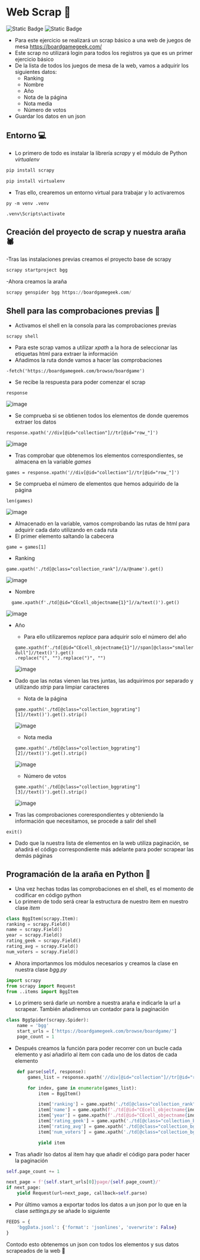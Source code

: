 # Web Scrap 🤖
![Static Badge](https://img.shields.io/badge/Python-3.11.0-green)
![Static Badge](https://img.shields.io/badge/Scrapy-2.11.0-blue)

- Para este ejercicio se realizará un scrap básico a una web de juegos de mesa https://boardgamegeek.com/
- Este scrap no utilizará login para todos los registros ya que es un primer ejercicio básico
- De la lista de todos los juegos de mesa de la web, vamos a adquirir los siguientes datos:
  - Ranking
  - Nombre
  - Año
  - Nota de la página
  - Nota media
  - Número de votos  
- Guardar los datos en un json

## Entorno 💻
- Lo primero de todo es instalar la librería *scrapy* y el módulo de Python *virtualenv*
```python
pip install scrapy

pip install virtualenv
```

- Tras ello, crearemos un entorno virtual para trabajar y lo activaremos
```
py -m venv .venv

.venv\Scripts\activate
```


## Creación del proyecto de scrap y nuestra araña 🕷️
-Tras las instalaciones previas creamos el proyecto base de scrapy
```python
scrapy startproject bgg
```

-Ahora creamos la araña
```python
scrapy genspider bgg https://boardgamegeek.com/
```


## Shell para las comprobaciones previas 🧰	
- Activamos el shell en la consola para las comprobaciones previas
```
scrapy shell
```
- Para este scrap vamos a utilizar *xpath* a la hora de seleccionar las etiquetas html para extraer la información
- Añadimos la ruta donde vamos a hacer las comprobaciones
```
-fetch('https://boardgamegeek.com/browse/boardgame')
```

- Se recibe la respuesta para poder comenzar el scrap
```
response
```
![image](https://github.com/vadillo86/Web-Scrap-/assets/7072809/ff6c6b22-62ff-4262-b690-487dc0e9d7b7)



- Se comprueba si se obtienen todos los elementos de donde queremos extraer los datos
```
response.xpath('//div[@id="collection"]//tr[@id="row_"]')
```
![image](https://github.com/vadillo86/Web-Scrap-/assets/7072809/b1dbc79c-f613-445b-b2fb-c6d6c54f39ad)



- Tras comprobar que obtenemos los elementos correspondientes, se almacena en la variable *games*
```
games = response.xpath('//div[@id="collection"]//tr[@id="row_"]')
```



- Se comprueba el número de elementos que hemos adquirido de la página
```
len(games)
```
![image](https://github.com/vadillo86/Web-Scrap-/assets/7072809/ff6353e3-e8c9-4cca-86e3-e647b08cb9c8)




- Almacenado en la variable, vamos comprobando las rutas de html para adquirir cada dato utilizando en cada ruta
- El primer elemento saltando la cabecera
```
game = games[1]
```
  - Ranking
  ```
  game.xpath('./td[@class="collection_rank"]//a/@name').get()
  ```
![image](https://github.com/vadillo86/Web-Scrap-/assets/7072809/8ae9993e-4b9e-4b10-9bff-4b34928168b7)




- Nombre
```
  game.xpath(f'./td[@id="CEcell_objectname{1}"]//a/text()').get() 
```
![image](https://github.com/vadillo86/Web-Scrap-/assets/7072809/9ee87e15-89c4-46d4-8276-e992f34fc7a6)





- Año
	- Para ello utilizaremos *replace* para adquirir solo el número del año 
	```
	game.xpath(f'./td[@id="CEcell_objectname{1}"]//span[@class="smallerfont dull"]//text()').get()
	.replace("(", "").replace(")", "")
	```
	![image](https://github.com/vadillo86/Web-Scrap-/assets/7072809/cfa80df1-6aef-4e29-8e93-29cb5a17a8e6)




- Dado que las notas vienen las tres juntas, las adquirimos por separado y utilizando *strip* para limpiar caracteres
	- Nota de la página
	```
	game.xpath('./td[@class="collection_bggrating"][1]//text()').get().strip()
	```
 	![image](https://github.com/vadillo86/Web-Scrap-/assets/7072809/32976bf9-c6ee-47fe-be55-c86f7c54a238)



	- Nota media
	```
	game.xpath('./td[@class="collection_bggrating"][2]//text()').get().strip()
	```
	![image](https://github.com/vadillo86/Web-Scrap-/assets/7072809/05f0036a-5664-4710-beb0-9b07125e8838)

 	
	
	- Número de votos
	```
	game.xpath('./td[@class="collection_bggrating"][3]//text()').get().strip()
	```
 	![image](https://github.com/vadillo86/Web-Scrap-/assets/7072809/1d5efba2-335f-42ea-980d-1aeb2e408a8a)




- Tras las comprobaciones corerespondientes y obteniendo la información que necesitamos, se procede a salir del shell
```
exit()
```
- Dado que la nuestra lista de elementos en la web utiliza paginación, se añadirá el código correspondiente
    más adelante para poder scrapear las demás páginas

  

## Programación de la araña en Python 🐍

- Una vez hechas todas las comprobaciones en el shell, es el momento de codificar en código python
- Lo primero de todo será crear la estructura de nuestro item en nuestro clase *item* 
```python
class BggItem(scrapy.Item):
ranking = scrapy.Field()
name = scrapy.Field()
year = scrapy.Field()
rating_geek = scrapy.Field()
rating_avg = scrapy.Field()
num_voters = scrapy.Field()

```

- Ahora importanmos los módulos necesarios y creamos la clase en nuestra clase *bgg.py*
```python
import scrapy
from scrapy import Request
from ..items import BggItem
```

- Lo primero será darle un nombre a nuestra araña e indicarle la url a scrapear.
	También añadiremos un contador para la paginación
```python
class BggSpider(scrapy.Spider):
    name = 'bgg'
    start_urls = ['https://boardgamegeek.com/browse/boardgame/']
    page_count = 1
```

- Después creamos la función para poder recorrer con un bucle cada elemento y así añadirlo al item con cada uno de los datos de cada elemento
```python
    def parse(self, response):
        games_list = response.xpath('//div[@id="collection"]//tr[@id="row_"]')

        for index, game in enumerate(games_list):
            item = BggItem()

            item['ranking'] = game.xpath('./td[@class="collection_rank"]//a/@name').get()
            item['name'] = game.xpath(f'./td[@id="CEcell_objectname{index + 1}"]//a/text()').get()
            item['year'] = game.xpath(f'./td[@id="CEcell_objectname{index + 1}"]//span[@class="smallerfont dull"]//text()').get().replace("(", "").replace(")", "")
            item['rating_geek'] = game.xpath('./td[@class="collection_bggrating"][1]//text()').get().strip()
            item['rating_avg'] = game.xpath('./td[@class="collection_bggrating"][2]//text()').get().strip()
            item['num_voters'] = game.xpath('./td[@class="collection_bggrating"][3]//text()').get().strip()

            yield item
```

- Tras añadir lso datos al item hay que añadir el código para poder hacer la paginación
```python
self.page_count += 1

next_page = f'{self.start_urls[0]}page/{self.page_count}/'
if next_page:
	yield Request(url=next_page, callback=self.parse)
```



- Por último vamos a exportar todos los datos a un json por lo que en la clase *settings.py* se añade lo siguiente
```python
FEEDS = {
    'bggData.jsonl': {'format': 'jsonlines', 'overwrite': False}
}
```

Contodo esto obtenemos un json con todos los elementos y sus datos scrapeados de la web 🥳
